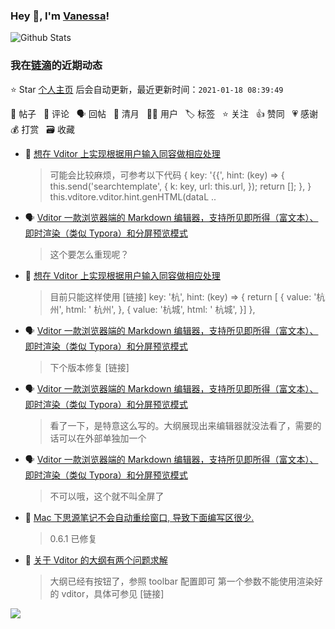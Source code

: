 ### Hey 👋, I'm [Vanessa](http://vanessa.b3log.org/)!

![Github Stats](https://github-readme-stats.vercel.app/api?username=Vanessa219&show_icons=true)

<!--events start -->

### 我在[链滴](https://ld246.com)的近期动态

⭐️ Star [个人主页](https://github.com/Vanessa219/Vanessa219) 后会自动更新，最近更新时间：`2021-01-18 08:39:49`

📝 帖子 &nbsp; 💬 评论 &nbsp; 🗣 回帖 &nbsp; 🌙 清月 &nbsp; 👨‍💻 用户 &nbsp; 🏷️ 标签 &nbsp; ⭐️ 关注 &nbsp; 👍 赞同 &nbsp; 💗 感谢 &nbsp; 💰 打赏 &nbsp; 🗃 收藏

* 💬 [想在 Vditor 上实现根据用户输入同容做相应处理](https://ld246.com/article/1610851570820/comment/1610855727304#comments)

  > 可能会比较麻烦，可参考以下代码 { key: '{{', hint: (key) =&gt; { this.send('searchtemplate', { k: key, url: this.url, }); return []; }, } this.vditore.vditor.hint.genHTML(dataL ..
* 🗣 [Vditor 一款浏览器端的 Markdown 编辑器，支持所见即所得（富文本）、即时渲染（类似 Typora）和分屏预览模式](https://ld246.com/article/1549638745630/comment/1610770070949#comments)

  > 这个要怎么重现呢？
* 💬 [想在 Vditor 上实现根据用户输入同容做相应处理](https://ld246.com/article/1610851570820/comment/1610854842231#comments)

  > 目前只能这样使用 [链接] key: '杭', hint: (key) =&gt; { return [ { value: '杭州', html: ' 杭州', }, { value: '杭城', html: ' 杭城', }] },
* 🗣 [Vditor 一款浏览器端的 Markdown 编辑器，支持所见即所得（富文本）、即时渲染（类似 Typora）和分屏预览模式](https://ld246.com/article/1549638745630/comment/1610772954157#comments)

  > 下个版本修复 [链接]
* 🗣 [Vditor 一款浏览器端的 Markdown 编辑器，支持所见即所得（富文本）、即时渲染（类似 Typora）和分屏预览模式](https://ld246.com/article/1549638745630/comment/1610702048465#comments)

  > 看了一下，是特意这么写的。大纲展现出来编辑器就没法看了，需要的话可以在外部单独加一个
* 🗣 [Vditor 一款浏览器端的 Markdown 编辑器，支持所见即所得（富文本）、即时渲染（类似 Typora）和分屏预览模式](https://ld246.com/article/1549638745630/comment/1610767005900#comments)

  > 不可以哦，这个就不叫全屏了
* 💬 [Mac 下思源笔记不会自动重绘窗口, 导致下面编写区很少.](https://ld246.com/article/1610722686301/comment/1610725486057#comments)

  > 0.6.1 已修复
* 💬 [关于 Vditor 的大纲有两个问题求解](https://ld246.com/article/1610708553635/comment/1610723118211#comments)

  > 大纲已经有按钮了，参照 toolbar 配置即可 第一个参数不能使用渲染好的 vditor，具体可参见 [链接]


<!--events end -->

<a title="Hits" target="_blank" href="https://github.com/Vanessa219/Vanessa219"><img src="https://hits.b3log.org/Vanessa219/Vanessa219.svg"></a>
